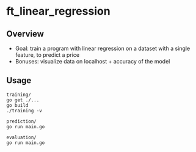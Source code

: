 ft_linear_regression
====================

Overview
-------
- Goal: train a program with linear regression on a dataset with a single feature, to predict a price
- Bonuses: visualize data on localhost + accuracy of the model

Usage
-------
```
training/
go get ./...
go build
./training -v

prediction/
go run main.go

evaluation/
go run main.go
```
